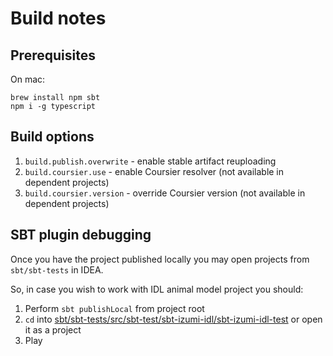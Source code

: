 Build notes
===========

Prerequisites
-------------

On mac:

```
brew install npm sbt
npm i -g typescript
```

Build options
-------------

1. `build.publish.overwrite` - enable stable artifact reuploading
2. `build.coursier.use` - enable Coursier resolver (not available in dependent projects)
3. `build.coursier.version` - override Coursier version (not available in dependent projects)

SBT plugin debugging
--------------------

Once you have the project published locally you may open projects from `sbt/sbt-tests` in IDEA.

So, in case you wish to work with IDL animal model project you should:

1. Perform `sbt publishLocal` from project root
2. `cd` into [sbt/sbt-tests/src/sbt-test/sbt-izumi-idl/sbt-izumi-idl-test](sbt/sbt-tests/src/sbt-test/sbt-izumi-idl/sbt-izumi-idl-test) or open it as a project
3. Play 
